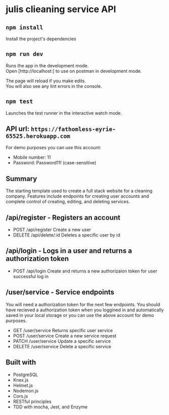 # julis clieaning service API

## `npm install`

Install the project's dependencies

## `npm run dev`

Runs the app in the development mode.<br>
Open [http://localhost:<choice of PORT>] to use on postman in development mode.

The page will reload if you make edits.<br>
You will also see any lint errors in the console.

## `npm test`

Launches the test runner in the interactive watch mode.<br/>

## API url: `https://fathomless-eyrie-65525.herokuapp.com`
For demo purposes you can use this account:
- Mobile number: 11
- Password: Password11! (case-sensitive)

## Summary
The starting template used to create a full stack website for a cleaning company. Features include endpoints for creating user accounts and complete control of creating, editing, and deleting services.

## /api/register - Registers an account

- POST /api/register   Create a new user
- DELETE /api/delete/:id   Deletes a specific user by id

## /api/login - Logs in a user and returns a authorization token
- POST /api/login  Create and returns a new authorizaion token for user successful log in

## /user/service - Service endpoints
You will need a authorization token for the next few endpoints. You should have recieved a authorization token when you loggined in and automatically saved in your local storage or you can use the above account for demo purposes.

- GET /user/service   Returns specific user service
- POST /user/service   Create a new service request
- PATCH /user/service   Update a specific service
- DELETE /user/service   Delete a specific service

## Built with
- PostgreSQL
- Knex.js
- Helmet.js
- Nodemon.js
- Cors.js
- RESTful principles
- TDD with mocha, Jest, and Enzyme
